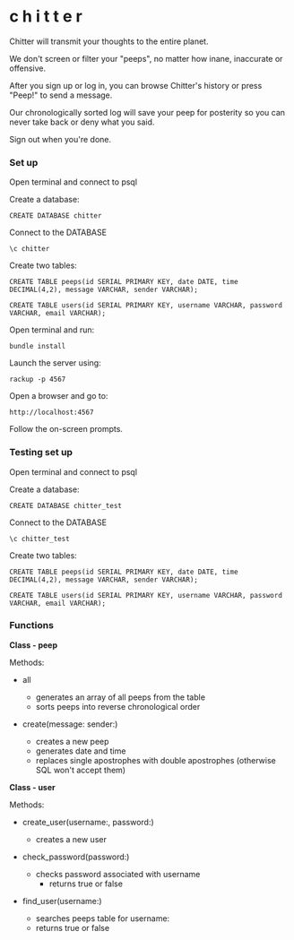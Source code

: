 c h i t t e r
=================

Chitter will transmit your thoughts to the entire planet.

We don't screen or filter your "peeps", no matter how inane, inaccurate or offensive.

After you sign up or log in, you can browse Chitter's history or press "Peep!" to send a message.

Our chronologically sorted log will save your peep for posterity so you can never take back or deny what you said.

Sign out when you're done.

<h3>Set up</h3>

Open terminal and connect to psql

Create a database:

```
CREATE DATABASE chitter

```

Connect to the DATABASE

```
\c chitter
```

Create two tables:

```
CREATE TABLE peeps(id SERIAL PRIMARY KEY, date DATE, time DECIMAL(4,2), message VARCHAR, sender VARCHAR);

CREATE TABLE users(id SERIAL PRIMARY KEY, username VARCHAR, password VARCHAR, email VARCHAR);

```

Open terminal and run:

```
bundle install
```

Launch the server using:

```
rackup -p 4567

```

Open a browser and go to:

```
http://localhost:4567

```

Follow the on-screen prompts.


<h3> Testing set up </h3>

Open terminal and connect to psql

Create a database:

```
CREATE DATABASE chitter_test

```

Connect to the DATABASE

```
\c chitter_test
```

Create two tables:

```
CREATE TABLE peeps(id SERIAL PRIMARY KEY, date DATE, time DECIMAL(4,2), message VARCHAR, sender VARCHAR);

CREATE TABLE users(id SERIAL PRIMARY KEY, username VARCHAR, password VARCHAR, email VARCHAR);

```

<h3>Functions</h3>

**Class - peep**

Methods:

- all
   - generates an array of all peeps from the table
   - sorts peeps into reverse chronological order


- create(message: sender:)
  - creates a new peep
  - generates date and time
  - replaces single apostrophes with double apostrophes (otherwise SQL won't accept them)

**Class - user**

Methods:

- create_user(username:, password:)
  - creates a new user

- check_password(password:)
  - checks password associated with username
    - returns true or false

- find_user(username:)
  - searches peeps table for username:
  - returns true or false
